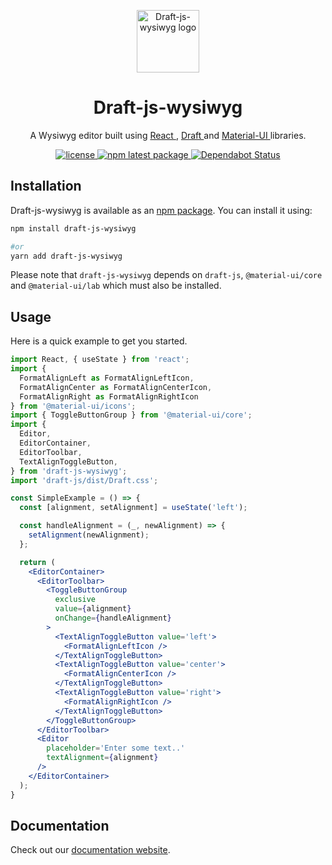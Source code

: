 <p align="center">
  <a href="https://draft-js-wysiwyg.com">
    <img width="100" src="https://draft-js-wysiwyg.com/static/logo.svg" alt="Draft-js-wysiwyg logo" />
  </a>
</p>
<h1 align="center">
  Draft-js-wysiwyg
</h1>
<p align="center">
A Wysiwyg editor built using
  <a href="https://reactjs.org/">
    React
  </a>,
  <a href="https://draftjs.org">
    Draft
  </a>
  and
  <a href="https://material-ui.com/">
    Material-UI
  </a>
  libraries.
</p>
<p align="center">
  <a href="https://github.com/romainleduc/draft-js-wysiwyg/blob/master/LICENSE">
    <img src="https://img.shields.io/badge/license-MIT-blue.svg" alt="license" />
  </a>
  <a href="https://www.npmjs.com/package/draft-js-wysiwyg">
    <img src="https://img.shields.io/npm/v/draft-js-wysiwyg/latest.svg" alt="npm latest package" />
  </a>
    <a href="https://dependabot.com">
    <img src="https://api.dependabot.com/badges/status?host=github&repo=romainleduc/draft-js-wysiwyg" alt="Dependabot Status" />
  </a>
</p>

## Installation

Draft-js-wysiwyg is available as an [npm package](https://www.npmjs.com/package/draft-js-wysiwyg). You can install it using:

```sh
npm install draft-js-wysiwyg

#or
yarn add draft-js-wysiwyg
```

Please note that `draft-js-wysiwyg` depends on `draft-js`, `@material-ui/core` and `@material-ui/lab` which must also be installed.

## Usage

Here is a quick example to get you started.

```jsx
import React, { useState } from 'react';
import {
  FormatAlignLeft as FormatAlignLeftIcon,
  FormatAlignCenter as FormatAlignCenterIcon,
  FormatAlignRight as FormatAlignRightIcon
} from '@material-ui/icons';
import { ToggleButtonGroup } from '@material-ui/core';
import {
  Editor,
  EditorContainer,
  EditorToolbar,
  TextAlignToggleButton,
} from 'draft-js-wysiwyg';
import 'draft-js/dist/Draft.css';

const SimpleExample = () => {
  const [alignment, setAlignment] = useState('left');

  const handleAlignment = (_, newAlignment) => {
    setAlignment(newAlignment);
  };

  return (
    <EditorContainer>
      <EditorToolbar>
        <ToggleButtonGroup
          exclusive
          value={alignment}
          onChange={handleAlignment}
        >
          <TextAlignToggleButton value='left'>
            <FormatAlignLeftIcon />
          </TextAlignToggleButton>
          <TextAlignToggleButton value='center'>
            <FormatAlignCenterIcon />
          </TextAlignToggleButton>
          <TextAlignToggleButton value='right'>
            <FormatAlignRightIcon />
          </TextAlignToggleButton>
        </ToggleButtonGroup>
      </EditorToolbar>
      <Editor
        placeholder='Enter some text..'
        textAlignment={alignment}
      />
    </EditorContainer>
  );
}
```

## Documentation

Check out our [documentation website](https://draft-js-wysiwyg.com).
